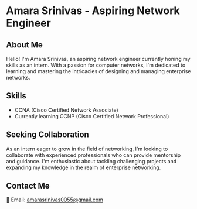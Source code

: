 # Amara Srinivas - Aspiring Network Engineer



## About Me

Hello! I'm Amara Srinivas, an aspiring network engineer currently honing my skills as an intern. With a passion for computer networks, I'm dedicated to learning and mastering the intricacies of designing and managing enterprise networks.

## Skills

- CCNA (Cisco Certified Network Associate)
- Currently learning CCNP (Cisco Certified Network Professional)

## Seeking Collaboration

As an intern eager to grow in the field of networking, I'm looking to collaborate with experienced professionals who can provide mentorship and guidance. I'm enthusiastic about tackling challenging projects and expanding my knowledge in the realm of enterprise networking.

## Contact Me

📧 Email: amarasrinivas0055@gmail.com




